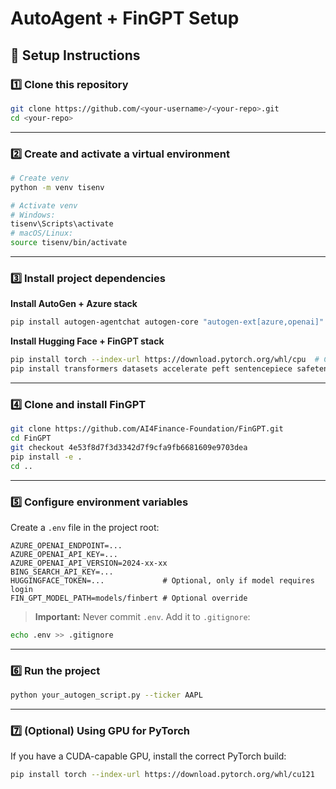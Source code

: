 # AutoAgent + FinGPT Setup

## 🚀 Setup Instructions

### 1️⃣ Clone this repository
```bash
git clone https://github.com/<your-username>/<your-repo>.git
cd <your-repo>
```

---

### 2️⃣ Create and activate a virtual environment
```bash
# Create venv
python -m venv tisenv

# Activate venv
# Windows:
tisenv\Scripts\activate
# macOS/Linux:
source tisenv/bin/activate
```

---

### 3️⃣ Install project dependencies

**Install AutoGen + Azure stack**
```bash
pip install autogen-agentchat autogen-core "autogen-ext[azure,openai]" asyncio python-dotenv openai tiktoken "aiohttp>=3.8.0" yfinance
```

**Install Hugging Face + FinGPT stack**
```bash
pip install torch --index-url https://download.pytorch.org/whl/cpu  # Change for GPU if available
pip install transformers datasets accelerate peft sentencepiece safetensors scikit-learn tqdm huggingface-hub
```

---

### 4️⃣ Clone and install FinGPT
```bash
git clone https://github.com/AI4Finance-Foundation/FinGPT.git
cd FinGPT
git checkout 4e53f8d7f3d3342d7f9cfa9fb6681609e9703dea
pip install -e .
cd ..
```

---

### 5️⃣ Configure environment variables
Create a `.env` file in the project root:
```env
AZURE_OPENAI_ENDPOINT=...
AZURE_OPENAI_API_KEY=...
AZURE_OPENAI_API_VERSION=2024-xx-xx
BING_SEARCH_API_KEY=...
HUGGINGFACE_TOKEN=...             # Optional, only if model requires login
FIN_GPT_MODEL_PATH=models/finbert # Optional override
```

> **Important:** Never commit `.env`. Add it to `.gitignore`:
```bash
echo .env >> .gitignore
```

---

### 6️⃣ Run the project
```bash
python your_autogen_script.py --ticker AAPL
```

---

### 7️⃣ (Optional) Using GPU for PyTorch
If you have a CUDA-capable GPU, install the correct PyTorch build:
```bash
pip install torch --index-url https://download.pytorch.org/whl/cu121
```
